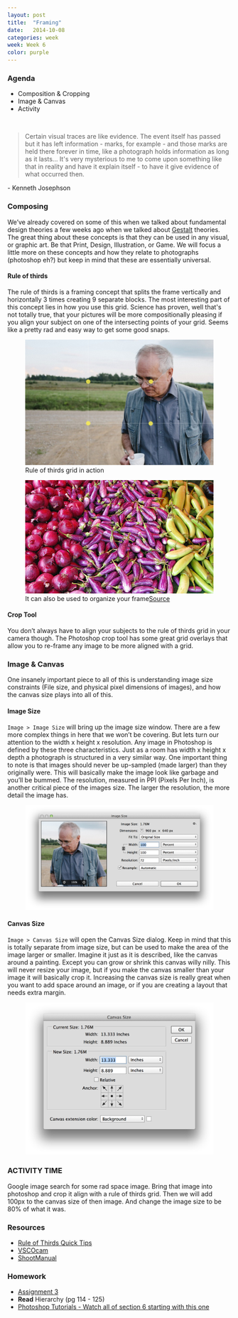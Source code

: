 ```yaml
---
layout: post
title:  "Framing"
date:   2014-10-08
categories: week
week: Week 6
color: purple
---
```


### Agenda
- Composition & Cropping
- Image & Canvas
- Activity

<figure>
  <img src="http://www.tumblr.com/photo/1280/sealmaiden/660425083/1/tumblr_l34mioHhbi1qa4s0q" alt="" />
</figure>

>Certain visual traces are like evidence. The event itself has passed but it has left information - marks, for example - and those marks are held there forever in time, like a photograph holds information as long as it lasts... It's very mysterious to me to come upon something like that in reality and have it explain itself - to have it give evidence of what occurred then.

<figcaption>- Kenneth Josephson</figcaption>

### Composing
We’ve already covered on some of this when we talked about fundamental design theories a few weeks ago when we talked about [Gestalt](/week/week-02/#gestalt-theory) theories. The great thing about these concepts is that they can be used in any visual, or graphic art. Be that Print, Design, Illustration, or Game. We will focus a little more on these concepts and how they relate to photographs (photoshop eh?) but keep in mind that these are essentially universal.

#### Rule of thirds
The rule of thirds is a framing concept that splits the frame vertically and horizontally 3 times creating 9 separate blocks. The most interesting part of this concept lies in how you use this grid. Science has proven, well that's not totally true, that your pictures will be more compositionally pleasing if you align your subject on one of the intersecting points of your grid. Seems like a pretty rad and easy way to get some good snaps.

<figure>
  <img src="/images/week6/rot.jpg" alt="" />
  <figcaption>Rule of thirds grid in action</figcaption>
</figure>

<figure>
  <img src="/images/week6/rotsplit.jpg" alt="" />
  <figcaption>It can also be used to organize your frame<a href="http://photography.tutsplus.com/articles/quick-tip-the-rule-of-thirds--photo-7796">Source</a></figcaption>
</figure>

#### Crop Tool
You don’t always have to align your subjects to the rule of thirds grid in your camera though. The Photoshop crop tool has some great grid overlays that allow you to re-frame any image to be more aligned with a grid.

### Image & Canvas
One insanely important piece to all of this is understanding image size constraints (File size, and physical pixel dimensions of images), and how the canvas size plays into all of this.

#### Image Size
`Image > Image Size` will bring up the image size window. There are a few more complex things in here that we won’t be covering. But lets turn our attention to the width x height x resolution. Any image in Photoshop is defined by these three characteristics. Just as a room has width x height x depth a photograph is structured in a very similar way. One important thing to note is that images should never be up-sampled (made larger) than they originally were. This will basically make the image look like garbage and you’ll be bummed. The resolution, measured in PPI (Pixels Per Inch), is another critical piece of the images size. The larger the resolution, the more detail the image has.

<figure>
  <img src="/images/week6/image-size.png" alt="" />
</figure>

#### Canvas Size
`Image > Canvas Size` will open the Canvas Size dialog. Keep in mind that this is totally separate from image size, but can be used to make the area of the image larger or smaller. Imagine it just as it is described, like the canvas around a painting. Except you can grow or shrink this canvas willy nilly. This will never resize your image, but if you make the canvas smaller than your image it will basically crop it. Increasing the canvas size is really great when you want to add space around an image, or if you are creating a layout that needs extra margin.

<figure>
  <img src="/images/week6/canvas-size.png" alt="" />
</figure>

### ACTIVITY TIME
Google image search for some rad space image. Bring that image into photoshop and crop it align with a rule of thirds grid. Then we will add 100px to the canvas size of then image. And change the image size to be 80% of what it was.

### Resources
- [Rule of Thirds Quick Tips](http://photography.tutsplus.com/articles/quick-tip-the-rule-of-thirds--photo-7796)
- [VSCOcam](http://vsco.co/vscocam)
- [ShootManual](http://shootmanual.co/)

### Homework
- [Assignment 3](/assignments/assignment-03.html)
- **Read** Hierarchy (pg 114 - 125)
- [Photoshop Tutorials - Watch all of section 6 starting with this one](http://www.lynda.com/Photoshop-tutorials/Honing-your-image/124096/140597-4.html)
